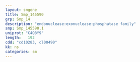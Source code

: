 ```yaml
---
layout: smgene
title: Smp_145590
grp: Smp_14
description: "endonuclease:exonuclease:phosphatase family"
smp: Smp_145590.1
uniprot: "C4Q8Y9"
length:   192
cdd: "cd10283, cl00490"
kk: ns
categories: sm
---
```

